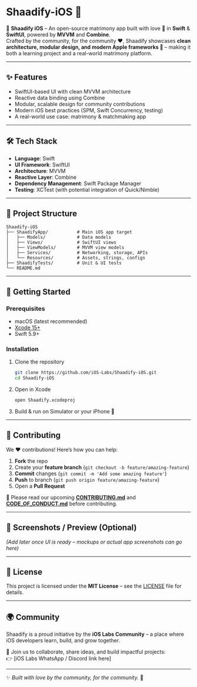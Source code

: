 # Shaadify-iOS 💍

📱 **Shaadify iOS** – An open-source matrimony app built with love 💖 in **Swift** & **SwiftUI**, powered by **MVVM** and **Combine**.  
Crafted by the community, for the community ❤️, Shaadify showcases **clean architecture, modular design, and modern Apple frameworks 🚀** – making it both a learning project and a real-world matrimony platform.  

---

## ✨ Features
- SwiftUI-based UI with clean MVVM architecture  
- Reactive data binding using Combine  
- Modular, scalable design for community contributions  
- Modern iOS best practices (SPM, Swift Concurrency, testing)  
- A real-world use case: matrimony & matchmaking app  

---

## 🛠 Tech Stack
- **Language**: Swift  
- **UI Framework**: SwiftUI  
- **Architecture**: MVVM  
- **Reactive Layer**: Combine  
- **Dependency Management**: Swift Package Manager  
- **Testing**: XCTest (with potential integration of Quick/Nimble)  

---

## 📂 Project Structure
```
Shaadify-iOS
├── ShaadifyApp/           # Main iOS app target
│   ├── Models/            # Data models
│   ├── Views/             # SwiftUI views
│   ├── ViewModels/        # MVVM view models
│   ├── Services/          # Networking, storage, APIs
│   └── Resources/         # Assets, strings, configs
├── ShaadifyTests/         # Unit & UI tests
└── README.md
```

---

## 🚀 Getting Started

### Prerequisites
- macOS (latest recommended)  
- [Xcode 15+](https://developer.apple.com/xcode/)  
- Swift 5.9+  

### Installation
1. Clone the repository  
   ```bash
   git clone https://github.com/iOS-Labs/Shaadify-iOS.git
   cd Shaadify-iOS
   ```
2. Open in Xcode  
   ```bash
   open Shaadify.xcodeproj
   ```
3. Build & run on Simulator or your iPhone 🎉  

---

## 🤝 Contributing
We ❤️ contributions! Here’s how you can help:  

1. **Fork** the repo  
2. Create your **feature branch** (`git checkout -b feature/amazing-feature`)  
3. **Commit** changes (`git commit -m 'Add some amazing feature'`)  
4. **Push** to branch (`git push origin feature/amazing-feature`)  
5. Open a **Pull Request**  

📌 Please read our upcoming **[CONTRIBUTING.md](CONTRIBUTING.md)** and **[CODE_OF_CONDUCT.md](CODE_OF_CONDUCT.md)** before contributing.  

---

## 📸 Screenshots / Preview (Optional)
*(Add later once UI is ready – mockups or actual app screenshots can go here)*  

---

## 📜 License
This project is licensed under the **MIT License** – see the [LICENSE](LICENSE) file for details.  

---

## 🌍 Community
Shaadify is a proud initiative by the **iOS Labs Community** – a place where iOS developers learn, build, and grow together.  

💬 Join us to collaborate, share ideas, and build impactful projects:  
👉 [iOS Labs WhatsApp / Discord link here]  

---

✨ *Built with love by the community, for the community.* 💖  
